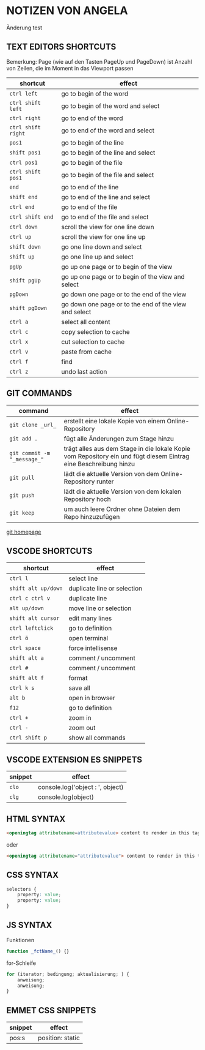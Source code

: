 # NOTIZEN VON ANGELA

Änderung test
## TEXT EDITORS SHORTCUTS

Bemerkung: Page (wie auf den Tasten PageUp und PageDown) ist Anzahl von Zeilen, die im Moment in das Viewport passen

| shortcut | effect |
| --- | --- |
| `ctrl left` | go to begin of the word |
| `ctrl shift left` | go to begin of the word and select |
| `ctrl right` | go to end of the word |
| `ctrl shift right` | go to end of the word and select |
| `pos1` | go to begin of the line |
| `shift pos1` | go to begin of the line and select |
| `ctrl pos1` | go to begin of the file |
| `ctrl shift pos1` | go to begin of the file and select|
| `end` | go to end of the line |
| `shift end` | go to end of the line and select |
| `ctrl end` | go to end of the file |
| `ctrl shift end` | go to end of the file and select|
| `ctrl down` | scroll the view for one line down |
| `ctrl up` | scroll the view for one line up |
| `shift down` | go one line down and select |
| `shift up` | go one line up and select |
| `pgUp` | go up one page or to begin of the view |
| `shift pgUp` | go up one page or to begin of the view and select |
| `pgDown` | go down one page or to the end of the view|
| `shift pgDown` | go down one page or to the end of the view and select |
| `ctrl a` | select all content |
| `ctrl c` | copy selection to cache |
| `ctrl x` | cut selection to cache |
| `ctrl v` | paste from cache |
| `ctrl f` | find |
| `ctrl z` | undo last action |

## GIT COMMANDS

| command | effect |
| --- | --- |
| `git clone _url_` | erstellt eine lokale Kopie von einem Online-Repository |
| `git add .` | fügt alle Änderungen zum Stage hinzu |
| `git commit -m "_message_"` | trägt alles aus dem Stage in die lokale Kopie vom Repository ein und fügt diesem Eintrag eine Beschreibung hinzu |
| `git pull` | lädt die aktuelle Version von dem Online-Repository runter |
| `git push`  | lädt die aktuelle Version von dem lokalen Repository hoch |
| `git keep` | um auch leere Ordner ohne Dateien dem Repo hinzuzufügen |

[git homepage](https://git-scm.com)

## VSCODE SHORTCUTS

| shortcut | effect |
| --- | --- |
| `ctrl l` | select line |
| `shift alt up/down` | duplicate line or selection |
| `ctrl c ctrl v` | duplicate line |
| `alt up/down` | move line or selection |
| `shift alt cursor` | edit many lines |
| `ctrl leftclick` | go to definition |
| `ctrl ö` | open terminal |
| `ctrl space` | force intellisense |
| `shift alt a` | comment / uncomment |
| `ctrl #` | comment / uncomment |
| `shift alt f` | format |
| `ctrl k s` | save all |
| `alt b` | open in browser |
| `f12` | go to definition |
| `ctrl +` | zoom in |
| `ctrl -` | zoom out |
| `ctrl shift p` | show all commands |

## VSCODE EXTENSION ES SNIPPETS

| snippet | effect |
| --- | --- |
| `clo` | console.log('object : ', object) |
| `clg` | console.log(object) |

## HTML SYNTAX

```html
<openingtag attributename=attributevalue> content to render in this tag </closingtag>
```

oder

```html
<openingtag attributename="attributevalue"> content to render in this tag </closingtag>
```

## CSS SYNTAX

```css
selectors {
    property: value;
    property: value;
}
```

## JS SYNTAX

Funktionen

```js
function _fctName_() {}
```

for-Schleife

```js
for (iterator; bedingung; aktualisierung; ) {
    anweisung;
    anweisung;
}
```

## EMMET CSS SNIPPETS

| snippet | effect |
| --- | --- |
| pos:s | position: static |
